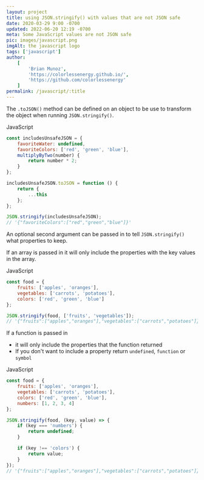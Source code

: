 ```yaml
---
layout: project
title: using JSON.stringify() with values that are not JSON safe
date: 2020-03-29 9:00 -0700
updated: 2022-06-20 12:19 -0700
meta: Some JavaScript values are not JSON safe
pic: images/javascript.png
imgAlt: the javascript logo
tags: ['javascript']
author:
    [
        'Brian Munoz',
        'https://colorlessenergy.github.io/',
        'https://github.com/colorlessenergy'
    ]
permalink: /javascript/:title
---
```


The <code class="highlight__code">.toJSON()</code> method can be defined on an object to be use to transform the object when running <code class="highlight__code">JSON.stringify()</code>.

<p class="highlight__file-desc">JavaScript</p>

```javascript
const includesUnsafeJSON = {
    favoriteWater: undefined,
    favoriteColors: ['red', 'green', 'blue'],
    multiplyByTwo(number) {
        return number * 2;
    }
};

includesUnsafeJSON.toJSON = function () {
    return {
        ...this
    };
};

JSON.stringify(includesUnsafeJSON);
// '{"favoriteColors":["red","green","blue"]}'
```

An optional second argument can be passed in to tell <code class="highlight__code">JSON.stringify()</code> what properties to keep.

If an array is passed in it will only include the properties with the key values in the array.

<p class="highlight__file-desc">JavaScript</p>

```javascript
const food = {
    fruits: ['apples', 'oranges'],
    vegetables: ['carrots', 'potatoes'],
    colors: ['red', 'green', 'blue']
};

JSON.stringify(food, ['fruits', 'vegetables']);
// '{"fruits":["apples","oranges"],"vegetables":["carrots","potatoes"]}'
```

If a function is passed in

-   it will only include the properties that the function returned
-   If you don't want to include a property return <code class="highlight__code">undefined</code>, <code class="highlight__code">function</code> or <code class="highlight__code">symbol</code>

<p class="highlight__file-desc">JavaScript</p>

```javascript
const food = {
    fruits: ['apples', 'oranges'],
    vegetables: ['carrots', 'potatoes'],
    colors: ['red', 'green', 'blue'],
    numbers: [1, 2, 3, 4]
};

JSON.stringify(food, (key, value) => {
    if (key === 'numbers') {
        return undefined;
    }

    if (key !== 'colors') {
        return value;
    }
});
// '{"fruits":["apples","oranges"],"vegetables":["carrots","potatoes"]}'
```

